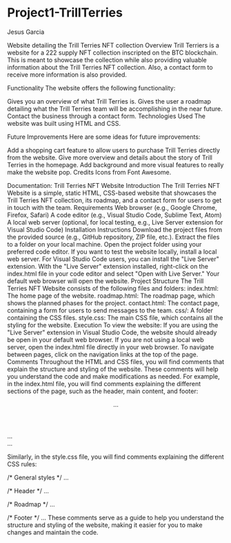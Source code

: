 # Project1-TrillTerries
 Jesus Garcia
 
 Website detailing the Trill Terries NFT collection
Overview
Trill Terriers is a website for a 222 supply NFT collection inscripted on the BTC blockchain. This is meant to showcase the collection while also providing valuable information about the Trill Terries NFT collection. Also, a contact form to receive more information is also provided.

Functionality
The website offers the following functionality:

Gives you an overview of what Trill Terries is.
Gives the user a roadmap detailing what the Trill Terries team will be accomplishing in the near future.
Contact the business through a contact form.
Technologies Used
The website was built using HTML and CSS.

Future Improvements
Here are some ideas for future improvements:

Add a shopping cart feature to allow users to purchase Trill Terries directly from the website.
Give more overview and details about the story of Trill Terries in the homepage.
Add background and more visual features to really make the website pop.
Credits
Icons from Font Awesome.


Documentation: Trill Terries NFT Website
Introduction
The Trill Terries NFT Website is a simple, static HTML, CSS-based website that showcases the Trill Terries NFT collection, its roadmap, and a contact form for users to get in touch with the team.
Requirements
Web browser (e.g., Google Chrome, Firefox, Safari)
A code editor (e.g., Visual Studio Code, Sublime Text, Atom)
A local web server (optional, for local testing, e.g., Live Server extension for Visual Studio Code)
Installation Instructions
Download the project files from the provided source (e.g., GitHub repository, ZIP file, etc.).
Extract the files to a folder on your local machine.
Open the project folder using your preferred code editor.
If you want to test the website locally, install a local web server. For Visual Studio Code users, you can install the "Live Server" extension.
With the "Live Server" extension installed, right-click on the index.html file in your code editor and select "Open with Live Server." Your default web browser will open the website.
Project Structure
The Trill Terries NFT Website consists of the following files and folders:
index.html: The home page of the website.
roadmap.html: The roadmap page, which shows the planned phases for the project.
contact.html: The contact page, containing a form for users to send messages to the team.
css/: A folder containing the CSS files.
style.css: The main CSS file, which contains all the styling for the website.
Execution
To view the website:
If you are using the "Live Server" extension in Visual Studio Code, the website should already be open in your default web browser.
If you are not using a local web server, open the index.html file directly in your web browser. To navigate between pages, click on the navigation links at the top of the page.
Comments
Throughout the HTML and CSS files, you will find comments that explain the structure and styling of the website. These comments will help you understand the code and make modifications as needed.
For example, in the index.html file, you will find comments explaining the different sections of the page, such as the header, main content, and footer:


<!-- Header -->
<header>
  ...
</header>


<!-- Main content -->
<main>
  ...
</main>


<!-- Footer -->
<footer>
  ...
</footer>








Similarly, in the style.css file, you will find comments explaining the different CSS rules:






/* General styles */
...


/* Header */
...


/* Roadmap */
...


/* Footer */
...
These comments serve as a guide to help you understand the structure and styling of the website, making it easier for you to make changes and maintain the code.
